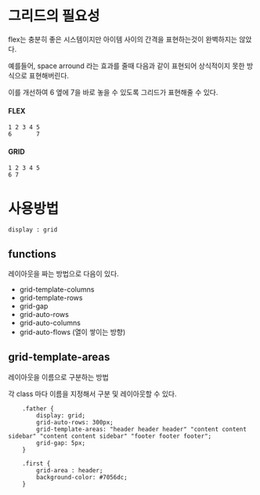 # 그리드의 필요성

flex는 충분히 좋은 시스템이지만 아이템 사이의 간격을 표현하는것이 완벽하지는 않았다.

예를들어, space arround 라는 효과를 줄때 다음과 같이 표현되어 상식적이지 못한 방식으로 표현해버린다.

이를 개선하여 6 옆에 7을 바로 놓을 수 있도록 그리드가 표현해줄 수 있다.

#### FLEX
```
1 2 3 4 5
6       7
```

#### GRID
```
1 2 3 4 5
6 7
```

# 사용방법
```
display : grid
``` 

## functions
레이아웃을 짜는 방법으로 다음이 있다.
- grid-template-columns
- grid-template-rows
- grid-gap
- grid-auto-rows 
- grid-auto-columns 
- grid-auto-flows (열이 쌓이는 방향)

## grid-template-areas
레이아웃을 이름으로 구분하는 방법

각 class 마다 이름을 지정해서 구분 및 레이아웃할 수 있다.

```
    .father {
        display: grid;
        grid-auto-rows: 300px;
        grid-template-areas: "header header header" "content content sidebar" "content content sidebar" "footer footer footer";
        grid-gap: 5px;
    }

    .first {
        grid-area : header;
        background-color: #7056dc;
    }
    
```






